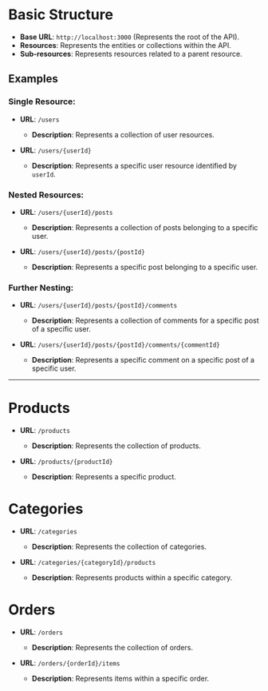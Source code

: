 # Basic Structure

- **Base URL**: `http://localhost:3000` (Represents the root of the API).
- **Resources**: Represents the entities or collections within the API.
- **Sub-resources**: Represents resources related to a parent resource.

## Examples

### Single Resource:
- **URL**: `/users`
  - **Description**: Represents a collection of user resources.

- **URL**: `/users/{userId}`
  - **Description**: Represents a specific user resource identified by `userId`.

### Nested Resources:
- **URL**: `/users/{userId}/posts`
  - **Description**: Represents a collection of posts belonging to a specific user.

- **URL**: `/users/{userId}/posts/{postId}`
  - **Description**: Represents a specific post belonging to a specific user.

### Further Nesting:
- **URL**: `/users/{userId}/posts/{postId}/comments`
  - **Description**: Represents a collection of comments for a specific post of a specific user.

- **URL**: `/users/{userId}/posts/{postId}/comments/{commentId}`
  - **Description**: Represents a specific comment on a specific post of a specific user.

---

# Products

- **URL**: `/products`
  - **Description**: Represents the collection of products.

- **URL**: `/products/{productId}`
  - **Description**: Represents a specific product.

# Categories

- **URL**: `/categories`
  - **Description**: Represents the collection of categories.

- **URL**: `/categories/{categoryId}/products`
  - **Description**: Represents products within a specific category.

# Orders

- **URL**: `/orders`
  - **Description**: Represents the collection of orders.

- **URL**: `/orders/{orderId}/items`
  - **Description**: Represents items within a specific order.
